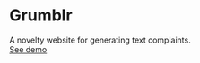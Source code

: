 # Grumblr

A novelty website for generating text complaints. <br />
[See demo](https://grumblr-web.web.app/input)
